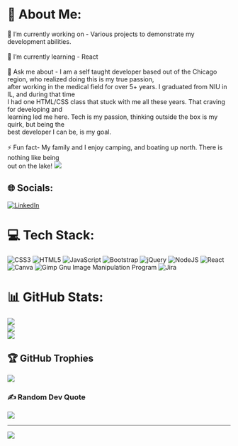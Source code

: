 # 💫 About Me:
🔭 I’m currently working on - Various projects to demonstrate my development abilities.<br><br>🌱 I’m currently learning - React<br><br>💬 Ask me about - I am a self taught developer based out of the Chicago region, who realized doing this is my true passion,<br>after working in the medical field for over 5+ years. I graduated from NIU in IL, and during that time<br>I had one HTML/CSS class that stuck with me all these years. That craving for developing and<br>learning led me here. Tech is my passion, thinking outside the box is my quirk, but being the<br>best developer I can be, is my goal. <br><br>⚡ Fun fact- My family and I enjoy camping, and boating up north. There is nothing like being<br>out on the lake!
![](https://i.gifer.com/NLoa.gif)
## 🌐 Socials:
[![LinkedIn](https://img.shields.io/badge/LinkedIn-%230077B5.svg?logo=linkedin&logoColor=white)](https://www.linkedin.com/in/steve-d-larkin/) 

# 💻 Tech Stack:
![CSS3](https://img.shields.io/badge/css3-%231572B6.svg?style=for-the-badge&logo=css3&logoColor=white) ![HTML5](https://img.shields.io/badge/html5-%23E34F26.svg?style=for-the-badge&logo=html5&logoColor=white) ![JavaScript](https://img.shields.io/badge/javascript-%23323330.svg?style=for-the-badge&logo=javascript&logoColor=%23F7DF1E) ![Bootstrap](https://img.shields.io/badge/bootstrap-%23563D7C.svg?style=for-the-badge&logo=bootstrap&logoColor=white) ![jQuery](https://img.shields.io/badge/jquery-%230769AD.svg?style=for-the-badge&logo=jquery&logoColor=white) ![NodeJS](https://img.shields.io/badge/node.js-6DA55F?style=for-the-badge&logo=node.js&logoColor=white) ![React](https://img.shields.io/badge/react-%2320232a.svg?style=for-the-badge&logo=react&logoColor=%2361DAFB) ![Canva](https://img.shields.io/badge/Canva-%2300C4CC.svg?style=for-the-badge&logo=Canva&logoColor=white) ![Gimp Gnu Image Manipulation Program](https://img.shields.io/badge/Gimp-657D8B?style=for-the-badge&logo=gimp&logoColor=FFFFFF) ![Jira](https://img.shields.io/badge/jira-%230A0FFF.svg?style=for-the-badge&logo=jira&logoColor=white)
# 📊 GitHub Stats:
![](https://github-readme-stats.vercel.app/api?username=lumberlark&theme=blue-green&hide_border=false&include_all_commits=false&count_private=false)<br/>
![](https://github-readme-streak-stats.herokuapp.com/?user=lumberlark&theme=blue-green&hide_border=false)<br/>
![](https://github-readme-stats.vercel.app/api/top-langs/?username=lumberlark&theme=blue-green&hide_border=false&include_all_commits=false&count_private=false&layout=compact)

## 🏆 GitHub Trophies
![](https://github-profile-trophy.vercel.app/?username=lumberlark&theme=darkhub&no-frame=false&no-bg=true&margin-w=4)

### ✍️ Random Dev Quote
![](https://quotes-github-readme.vercel.app/api?type=horizontal&theme=radical)

---
[![](https://visitcount.itsvg.in/api?id=lumberlark&icon=6&color=6)](https://visitcount.itsvg.in)

<!-- Proudly created with GPRM ( https://gprm.itsvg.in ) -->
